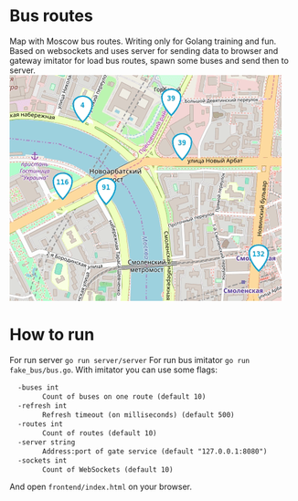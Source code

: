 # Bus routes
Map with Moscow bus routes. 
Writing only for Golang training and fun. Based on websockets and uses 
server for sending data to browser and gateway imitator for load bus routes, spawn some buses and send then to server.\
![](pics/buses.gif)
# How to run
For run server `go run server/server`
For run bus imitator `go run fake_bus/bus.go`. With imitator you can use some flags:
```
  -buses int
        Count of buses on one route (default 10)
  -refresh int
        Refresh timeout (on milliseconds) (default 500)
  -routes int
        Count of routes (default 10)
  -server string
        Address:port of gate service (default "127.0.0.1:8080")
  -sockets int
        Count of WebSockets (default 10)

```

And open `frontend/index.html` on your browser.